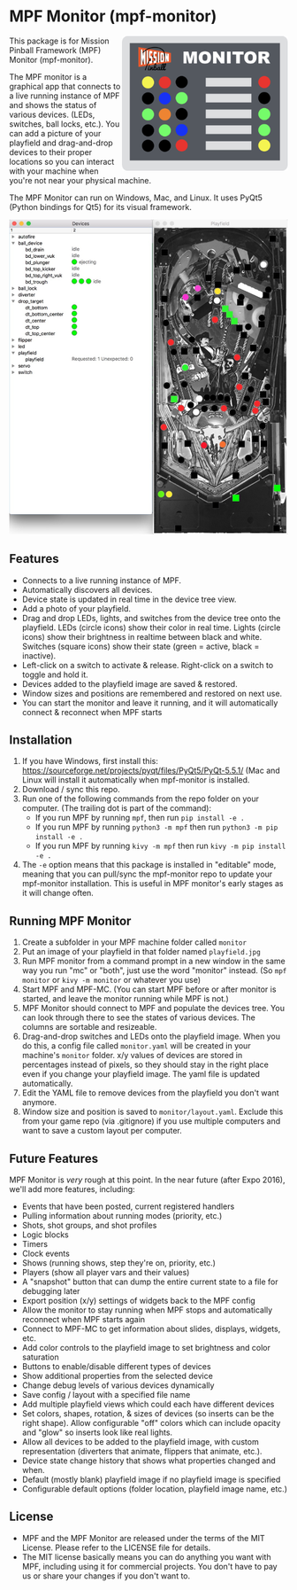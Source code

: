 MPF Monitor (mpf-monitor)
=========================

<img align="right" width="300" src="mpf-monitor-logo.png"/>

This package is for Mission Pinball Framework (MPF) Monitor (mpf-monitor).

The MPF monitor is a graphical app that connects to a live running instance of MPF and shows the status of various devices.
(LEDs, switches, ball locks, etc.). You can add a picture of your playfield and drag-and-drop devices to their proper locations
so you can interact with your machine when you're not near your physical machine.

The MPF Monitor can run on Windows, Mac, and Linux. It uses PyQt5 (Python bindings for Qt5) for its visual framework.

<img src="screenshot.jpg"/>

Features
--------

* Connects to a live running instance of MPF.
* Automatically discovers all devices.
* Device state is updated in real time in the device tree view.
* Add a photo of your playfield.
* Drag and drop LEDs, lights, and switches from the device tree onto the playfield. LEDs (circle icons) show their color in real 
  time. Lights (circle icons) show their brightness in realtime between black and white. Switches (square icons) show their state (green = active, black = inactive).
* Left-click on a switch to activate & release. Right-click on a switch to toggle and hold it.
* Devices added to the playfield image are saved & restored.
* Window sizes and positions are remembered and restored on next use.
* You can start the monitor and leave it running, and it will automatically connect
  & reconnect when MPF starts

Installation
------------

1. If you have Windows, first install this: https://sourceforge.net/projects/pyqt/files/PyQt5/PyQt-5.5.1/ (Mac and Linux
  will install it automatically when mpf-monitor is installed.
2. Download / sync this repo.
3. Run one of the following commands from the repo folder on your computer. (The trailing dot is part of the command):
    * If you run MPF by running `mpf`, then run `pip install -e .`
    * If you run MPF by running `python3 -m mpf` then run `python3 -m pip install -e .`
    * If you run MPF by running `kivy -m mpf` then run `kivy -m pip install -e .`
4. The `-e` option means that this package is installed in "editable" mode, meaning that you can pull/sync the mpf-monitor
  repo to update your mpf-monitor installation. This is useful in MPF monitor's early stages as it will change often.

Running MPF Monitor
-------------------

1. Create a subfolder in your MPF machine folder called `monitor`
2. Put an image of your playfield in that folder named `playfield.jpg`
3. Run MPF monitor from a command prompt in a new window in the same way you run "mc" or "both", just use the word
   "monitor" instead. (So `mpf monitor` or `kivy -m monitor` or whatever you use)
4. Start MPF and MPF-MC. (You can start MPF before or after monitor is started, and leave
   the monitor running while MPF is not.)
5. MPF Monitor should connect to MPF and populate the devices tree. You can look through there to see the states of
   various devices. The columns are sortable and resizeable.
6. Drag-and-drop switches and LEDs onto the playfield image. When you do this, a config file called `monitor.yaml` will
   be created in your machine's `monitor` folder. x/y values of devices are stored in percentages instead of pixels, so 
   they should stay in the right place even if you change your playfield image. The yaml file is updated automatically.
7. Edit the YAML file to remove devices from the playfield you don't want anymore.
8. Window size and position is saved to `monitor/layout.yaml`. Exclude this from your game repo (via .gitignore) if you use
   multiple computers and want to save a custom layout per computer.

Future Features
---------------

MPF Monitor is *very* rough at this point. In the near future (after Expo 2016), we'll add
more features, including:

* Events that have been posted, current registered handlers
* Pulling information about running modes (priority, etc.)
* Shots, shot groups, and shot profiles
* Logic blocks
* Timers
* Clock events
* Shows (running shows, step they're on, priority, etc.)
* Players (show all player vars and their values)
* A "snapshot" button that can dump the entire current state to a file
  for debugging later
* Export position (x/y) settings of widgets back to the MPF config
* Allow the monitor to stay running when MPF stops and automatically
  reconnect when MPF starts again
* Connect to MPF-MC to get information about slides, displays, widgets, etc.
* Add color controls to the playfield image to set brightness and color saturation
* Buttons to enable/disable different types of devices
* Show additional properties from the selected device
* Change debug levels of various devices dynamically
* Save config / layout with a specified file name
* Add multiple playfield views which could each have different devices
* Set colors, shapes, rotation, & sizes of devices (so inserts can be the
  right shape). Allow configurable "off" colors which can include opacity
  and "glow" so inserts look like real lights.
* Allow all devices to be added to the playfield image, with custom
  representation (diverters that animate, flippers that animate, etc.).
* Device state change history that shows what properties changed and when.
* Default (mostly blank) playfield image if no playfield image is specified
* Configurable default options (folder location, playfield image name, etc.)

License
-------
* MPF and the MPF Monitor are released under the terms of the MIT License. Please refer to the LICENSE file for details.
* The MIT license basically means you can do anything you want with MPF, including using it for commercial projects.
  You don't have to pay us or share your changes if you don't want to.
